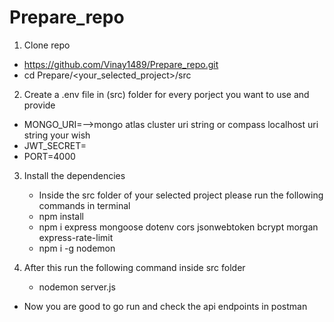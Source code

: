 # Prepare_repo

1) Clone repo
* https://github.com/Vinay1489/Prepare_repo.git
* cd Prepare/<your_selected_project>/src


2) Create a .env file in (src) folder for every porject you want to use and provide
* MONGO_URI=<your-mongodb-url>-->mongo atlas cluster uri string or compass localhost uri string your wish
* JWT_SECRET=<your-secret-key>
* PORT=4000

3) Install the dependencies
   * Inside the src folder of your selected project please run the following commands in terminal
   * npm install
   * npm i express mongoose dotenv cors jsonwebtoken  bcrypt  morgan express-rate-limit
   * npm i -g nodemon

4) After this run the following command inside src folder
   * nodemon server.js

* Now you are good to go run and check the api endpoints in postman 




